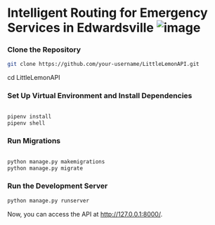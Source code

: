 # Intelligent Routing for Emergency Services in Edwardsville ![image](https://github.com/sushrit7/Intelligent-Routing-for-Emergency-Services-in-Edwardsville/assets/69793434/0c4ccbb3-40af-499c-8164-da021cc3f587)


### Clone the Repository

```bash
git clone https://github.com/your-username/LittleLemonAPI.git
```

cd LittleLemonAPI
### Set Up Virtual Environment and Install Dependencies
```bash

pipenv install
pipenv shell
```
### Run Migrations
```bash

python manage.py makemigrations
python manage.py migrate

```
### Run the Development Server
```bash
python manage.py runserver
```
Now, you can access the API at http://127.0.0.1:8000/.
